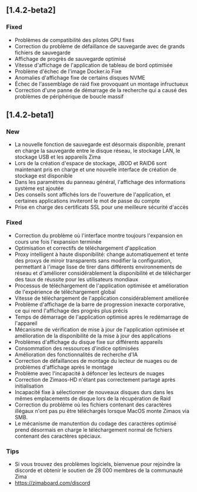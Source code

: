 ## [1.4.2-beta2]
### Fixed
- Problèmes de compatibilité des pilotes GPU fixes
- Correction du problème de défaillance de sauvegarde avec de grands fichiers de sauvegarde
- Affichage de progrès de sauvegarde optimisé
- Vitesse d'affichage de l'application de tableau de bord optimisée
- Problème d'échec de l'image Docker.io Fixe
- Anomalies d'affichage fixe de certains disques NVME
- Échec de l'assemblage de raid fixe provoquant un montage infructueux
- Correction d'une panne de démarrage de la recherche qui a causé des problèmes de périphérique de boucle massif

## [1.4.2-beta1]
### New
- La nouvelle fonction de sauvegarde est désormais disponible, prenant en charge la sauvegarde entre le disque réseau, le stockage LAN, le stockage USB et les appareils Zima
- Lors de la création d'espace de stockage, JBOD et RAID6 sont maintenant pris en charge et une nouvelle interface de création de stockage est disponible
- Dans les paramètres du panneau général, l'affichage des informations système est ajoutée
- Des conseils sont affichés lors de l'ouverture de l'application, et certaines applications inviteront le mot de passe du compte
- Prise en charge des certificats SSL pour une meilleure sécurité d'accès
### Fixed
- Correction du problème où l'interface montre toujours l'expansion en cours une fois l'expansion terminée
- Optimisation et correctifs de téléchargement d'application
- Proxy intelligent à haute disponibilité: change automatiquement et tente des proxys de miroir transparents sans modifier la configuration, permettant à l'image lisse de tirer dans différents environnements de réseau et d'améliorer considérablement la disponibilité et de télécharger des taux de réussite pour les utilisateurs mondiaux
- Processus de téléchargement de l'application optimisée et amélioration de l'expérience de téléchargement global
- Vitesse de téléchargement de l'application considérablement améliorée
- Problème d'affichage de la barre de progression inexacte corporative, ce qui rend l'affichage des progrès plus précis
- Temps de démarrage de l'application optimisé après le redémarrage de l'appareil
- Mécanisme de vérification de mise à jour de l'application optimisée et amélioration de la disponibilité de la mise à jour des applications
- Problèmes d'affichage du disque fixe sur différents appareils
- Consommation des ressources d'indice optimisées
- Amélioration des fonctionnalités de recherche d'IA
- Correction de défaillances de montage du lecteur de nuages ou de problèmes d'affichage après le montage
- Problème avec l'incapacité à défoncer les lecteurs de nuages
- Correction de Zimaos-HD n'étant pas correctement partagé après initialisation
- Incapacité fixe à sélectionner de nouveaux disques durs dans les mêmes emplacements de disque lors de la récupération de Raid
- Correction du problème où les fichiers contenant des caractères illégaux n'ont pas pu être téléchargés lorsque MacOS monte Zimaos via SMB.
- Le mécanisme de manutention du codage des caractères optimisé prend désormais en charge le téléchargement normal de fichiers contenant des caractères spéciaux.
### Tips
- Si vous trouvez des problèmes logiciels, bienvenue pour rejoindre la discorde et obtenir le soutien de 28 000 membres de la communauté Zima
- <a href = "https://zimaboard.com/discord" target = "_ blanc" style = "Color: Blue"> https://zimaboard.com/discord </a>
